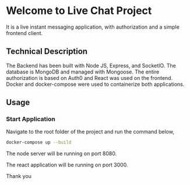 # Welcome to Live Chat Project

It is a live instant messaging application, with authorization and a simple frontend client. 

## Technical Description
The Backend has been built with Node JS, Express, and SocketIO. The database is MongoDB and managed with Mongoose. The entire authorization is based on Auth0 and React was used on the frontend. Docker and docker-compose were used to containerize both applications.

## Usage
### Start Application
Navigate to the root folder of the project and run the command below,

```bash
docker-compose up --build
```

The node server will be running on port 8080.

The react application will be running on port 3000. 


Thank you

